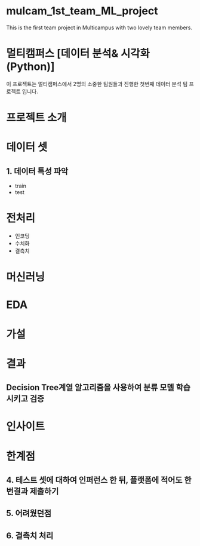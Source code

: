 # mulcam_1st_team_ML_project
This is the first team project in Multicampus with two lovely team members. 

# 멀티캠퍼스 [데이터 분석& 시각화(Python)]
이 프로젝트는 멀티캠퍼스에서 2명의 소중한 팀원들과 진행한 첫번째 데이터 분석 팀 프로젝트 입니다. 


# 프로젝트 소개

# 데이터 셋
## 1. 데이터 특성 파악
 - train
 - test


# 전처리
 - 인코딩
 - 수치화
 - 결측치

# 머신러닝


# EDA



# 가설


# 결과
## Decision Tree계열 알고리즘을 사용하여 분류 모델 학습 시키고 검증


# 인사이트


# 한계점














## 4. 테스트 셋에 대하여 인퍼런스 한 뒤, 플랫폼에 적어도 한번결과 제출하기

## 5. 어려웠던점

## 6. 결측치 처리
